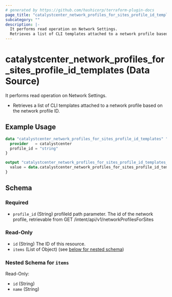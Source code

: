 ```yaml
---
# generated by https://github.com/hashicorp/terraform-plugin-docs
page_title: "catalystcenter_network_profiles_for_sites_profile_id_templates Data Source - terraform-provider-catalystcenter"
subcategory: ""
description: |-
  It performs read operation on Network Settings.
  Retrieves a list of CLI templates attached to a network profile based on the network profile ID.
---
```


# catalystcenter_network_profiles_for_sites_profile_id_templates (Data Source)

It performs read operation on Network Settings.

- Retrieves a list of CLI templates attached to a network profile based on the network profile ID.

## Example Usage

```terraform
data "catalystcenter_network_profiles_for_sites_profile_id_templates" "example" {
  provider   = catalystcenter
  profile_id = "string"
}

output "catalystcenter_network_profiles_for_sites_profile_id_templates_example" {
  value = data.catalystcenter_network_profiles_for_sites_profile_id_templates.example.items
}
```

<!-- schema generated by tfplugindocs -->
## Schema

### Required

- `profile_id` (String) profileId path parameter. The id of the network profile, retrievable from GET /intent/api/v1/networkProfilesForSites

### Read-Only

- `id` (String) The ID of this resource.
- `items` (List of Object) (see [below for nested schema](#nestedatt--items))

<a id="nestedatt--items"></a>
### Nested Schema for `items`

Read-Only:

- `id` (String)
- `name` (String)
